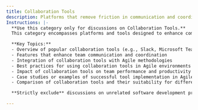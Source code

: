 ```yaml
---
title: Collaboration Tools
description: Platforms that remove friction in communication and coordination, supporting Agile teams.
Instructions: |-
  **Use this category only for discussions on Collaboration Tools.**  
  This category encompasses platforms and tools designed to enhance communication and coordination within Agile teams, thereby facilitating smoother workflows and collaboration. The focus is on tools that align with Agile principles and support team dynamics, ensuring that teams can effectively share information, manage tasks, and maintain transparency.

  **Key Topics:**
  - Overview of popular collaboration tools (e.g., Slack, Microsoft Teams, Trello, Jira)
  - Features that enhance team communication and coordination
  - Integration of collaboration tools with Agile methodologies
  - Best practices for using collaboration tools in Agile environments
  - Impact of collaboration tools on team performance and productivity
  - Case studies or examples of successful tool implementation in Agile teams
  - Comparison of collaboration tools and their suitability for different Agile frameworks (Scrum, Kanban, etc.)

  **Strictly exclude** discussions on unrelated software development practices, personal opinions on tools without evidence, or any content that does not directly relate to the enhancement of collaboration within Agile teams.

---
```


